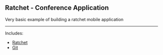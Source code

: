 ## Ratchet - Conference Application  

Very basic example of building a ratchet mobile application

---

Includes:
- [Ratchet](http://goratchet.com/)
- [Git](https://github.com/)
